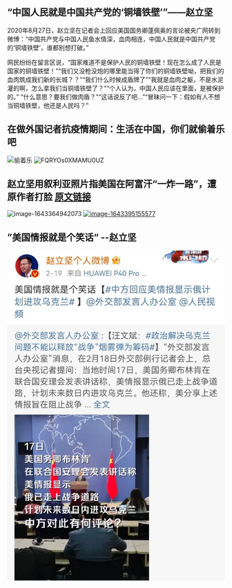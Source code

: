 ## “中国人民就是中国共产党的‘铜墙铁壁’”——赵立坚
 
2020年8月27日，赵立坚在记者会上回应美国国务卿蓬佩奥的言论被央广网转到微博：“中国共产党与中国人民鱼水情深，血肉相连，中国人民就是中国共产党的‘铜墙铁壁’，谁都别想打破。”

网民纷纷在留言区说，“国家难道不是保护人民的铜墙铁壁！现在怎么成了人民是国家的铜墙铁壁！”“我们又没枪没炮的哪里能当得了你们的铜墙铁壁呦，把我们的血肉筑成我们新的长城？？”“我们什么时候成盾牌了”“我就是血肉之躯，不是水泥灌的啊，怎么拿我们当铜墙铁壁了？”“个人认为，中国人民应该在里面，是被保护的。”
 “什么意思？要我们做肉盾？”“这话说反了吧…”“冒昧问一下：假如有人不想当铜墙铁壁，他还是人民吗？”
 
## 在做外国记者抗疫情期间：生活在中国，你们就偷着乐吧
 ![偷着乐](https://user-images.githubusercontent.com/72449367/163700558-663e6a1f-052a-4e80-91d5-2dcdfb086188.jpeg)
 ![FQRYOs0XMAMU0UZ](https://user-images.githubusercontent.com/72449367/163700430-f8375c4c-3bb6-4059-8efd-ea087fd085c7.jpg)

## 赵立坚用叙利亚照片指美国在阿富汗“一炸一路”，遭原作者打脸 [原文链接](https://chinadigitaltimes.net/chinese/676267.html)

![image-1643364942073](https://user-images.githubusercontent.com/72449367/163700740-7cc5916b-e3bf-4b0d-a139-7e306fe459ca.png)
[![image-1643395155577](https://user-images.githubusercontent.com/72449367/163700768-8ab8a6d2-c38e-4609-acc2-e3a3a708b436.png)](https://twitter.com/AliHajSuleiman/status/1486751480954732548)

## ”美国情报就是个笑话“ --赵立坚

![美国情报就是个笑话](美国情报就是个笑话.jpg)
